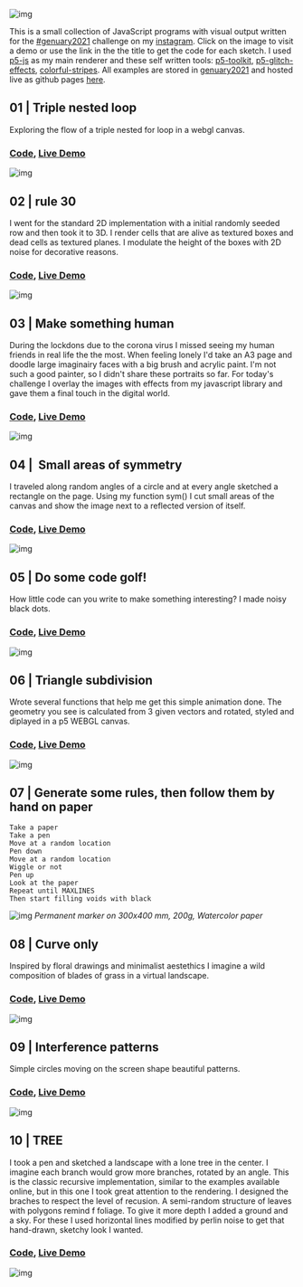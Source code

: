 ![img](images/cover.jpg)

This is a small collection of JavaScript programs with visual output written for the [#genuary2021](https://genuary2021.github.io/) challenge on my [instagram](https://www.instagram.com/_matthiasjaeger/). Click on the image to visit a demo or use the link in the the title to get the code for each sketch. I used [p5-js](https://p5js.org) as my main renderer and these self written tools: [p5-toolkit](https://github.com/matthias-jaeger-net/p5-toolkit), [p5-glitch-effects](https://github.com/matthias-jaeger-net/p5-glitch-effects), [colorful-stripes](https://github.com/matthias-jaeger-net/colorful-stripes). All examples are stored in [genuary2021](https://github.com/matthias-jaeger-net/genuary2021) and hosted live as github pages [here](https://matthias-jaeger-net.github.io/genuary2021/).

## 01 | Triple nested loop
Exploring the flow of a triple nested for loop in a webgl canvas.

### [Code](https://github.com/matthias-jaeger-net/genuary2021/tree/main/genuary-01), [Live Demo](https://matthias-jaeger-net.github.io/genuary2021/genuary-01/)

![img](images/gen01.jpg)


## 02 | rule 30
I went for the standard 2D implementation with a initial randomly seeded row and then took it to 3D. I render cells that are alive as textured boxes and dead cells as textured planes. I modulate the height of the boxes with 2D noise for decorative reasons.

### [Code](https://github.com/matthias-jaeger-net/genuary2021/tree/main/genuary-02), [Live Demo](https://matthias-jaeger-net.github.io/genuary2021/genuary-02/)

![img](images/gen02.jpg)



## 03 | Make something human

During the lockdons due to the corona virus I missed seeing my human friends in real life the the most. When feeling lonely I'd take an A3 page and doodle large imaginairy faces with a big brush and acrylic paint. I'm not such a good painter, so I didn't share these portraits so far. For today's challenge I overlay the images with effects from my javascript library and gave them a final touch in the digital world.

### [Code](https://github.com/matthias-jaeger-net/genuary2021/tree/main/genuary-03), [Live Demo](https://matthias-jaeger-net.github.io/genuary2021/genuary-03/)

![img](images/gen03.jpg)


## 04 |  Small areas of symmetry

I traveled along random angles of a circle and at every angle sketched a rectangle on the page. Using my function sym() I cut small areas of the canvas and show the image next to a reflected version of itself.

### [Code](https://github.com/matthias-jaeger-net/genuary2021/tree/main/genuary-04), [Live Demo](https://matthias-jaeger-net.github.io/genuary2021/genuary-04/)

![img](images/gen04.jpg)


## 05 | Do some code golf!

How little code can you write to make something interesting? I made noisy black dots.

### [Code](https://github.com/matthias-jaeger-net/genuary2021/tree/main/genuary-05), [Live Demo](https://matthias-jaeger-net.github.io/genuary2021/genuary-05/)

![img](images/gen05.jpg)


## 06 | Triangle subdivision

Wrote several functions that help me get this simple animation done. The geometry you see is calculated from 3 given vectors and rotated, styled and diplayed in a p5 WEBGL canvas.

### [Code](https://github.com/matthias-jaeger-net/genuary2021/tree/main/genuary-06), [Live Demo](https://matthias-jaeger-net.github.io/genuary2021/genuary-06/)

![img](images/gen06.jpg)


## 07 | Generate some rules, then follow them by hand on paper
```
Take a paper
Take a pen
Move at a random location
Pen down
Move at a random location
Wiggle or not
Pen up
Look at the paper
Repeat until MAXLINES
Then start filling voids with black
```

![img](images/gen07.jpg)
*Permanent marker on 300x400 mm, 200g, Watercolor paper*

## 08 | Curve only

Inspired by floral drawings and minimalist aestethics I imagine a wild composition of blades of grass in a virtual landscape.

### [Code](https://github.com/matthias-jaeger-net/genuary2021/tree/main/genuary-08), [Live Demo](https://matthias-jaeger-net.github.io/genuary2021/genuary-08/)

![img](images/gen08.jpg)


## 09 | Interference patterns

Simple circles moving on the screen shape beautiful patterns.

### [Code](https://github.com/matthias-jaeger-net/genuary2021/tree/main/genuary-09), [Live Demo](https://matthias-jaeger-net.github.io/genuary2021/genuary-09/)

![img](images/gen09.jpg)


## 10 | TREE

I took a pen and sketched a landscape with a lone tree in the center. I imagine each branch would grow more branches, rotated by an angle. This is the classic recursive implementation, similar to the examples available online, but in this one I took great attention to the rendering. I designed the braches to respect the level of recusion. A semi-random structure of leaves with polygons remind f foliage. To give it more depth I added a ground and a sky. For these I used  horizontal lines modified by perlin noise to get that hand-drawn, sketchy look I wanted.

### [Code](https://github.com/matthias-jaeger-net/genuary2021/tree/main/genuary-10), [Live Demo](https://matthias-jaeger-net.github.io/genuary2021/genuary-10/)

![img](images/gen10.jpg)
